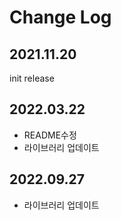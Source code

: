 # Change Log

## 2021.11.20

init release

## 2022.03.22

- README수정
- 라이브러리 업데이트

## 2022.09.27

- 라이브러리 업데이트